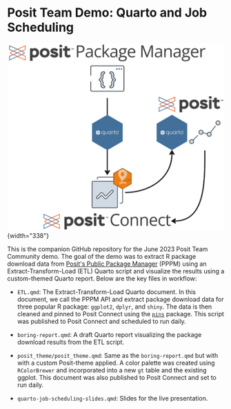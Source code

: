 # Posit Team Demo: Quarto and Job Scheduling

![](images/workflow.jpg){width="338"}

This is the companion GitHub repository for the June 2023 Posit Team Community demo. The goal of the demo was to extract R package download data from [Posit's Public Package Manager](https://packagemanager.posit.co/client/#/) (PPPM) using an Extract-Transform-Load (ETL) Quarto script and visualize the results using a custom-themed Quarto report. Below are the key files in workflow:

-   `ETL.qmd`: The Extract-Transform-Load Quarto document. In this document, we call the PPPM API and extract package download data for three popular R package: `ggplot2`, `dplyr`, and `shiny`. The data is then cleaned and pinned to Posit Connect using the [`pins`](https://pins.rstudio.com/) package. This script was published to Posit Connect and scheduled to run daily.

-   `boring-report.qmd`: A draft Quarto report visualizing the package download results from the ETL script.

-   `posit_theme/posit_theme.qmd`: Same as the `boring-report.qmd` but with with a custom Posit-theme applied. A color palette was created using `RColorBrewer` and incorporated into a new `gt` table and the existing ggplot. This document was also published to Posit Connect and set to run daily.

-   `quarto-job-scheduling-slides.qmd`: Slides for the live presentation.
